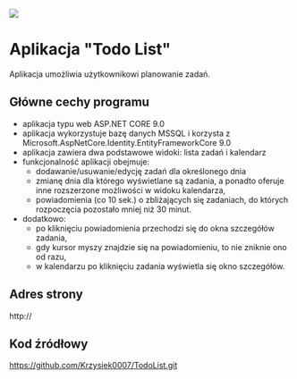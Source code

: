 ![](./media/solutions-microsoft-logo-small.png)

# Aplikacja "Todo List"
Aplikacja umożliwia użytkownikowi planowanie zadań.

## Główne cechy programu

- aplikacja typu web ASP.NET CORE 9.0
- aplikacja wykorzystuje bazę danych MSSQL i korzysta z Microsoft.AspNetCore.Identity.EntityFrameworkCore 9.0
- aplikacja zawiera dwa podstawowe widoki: lista zadań i kalendarz
- funkcjonalność aplikacji obejmuje:
    - dodawanie/usuwanie/edycję zadań dla określonego dnia
    - zmianę dnia dla którego wyświetlane są zadania, a ponadto oferuje inne rozszerzone możliwości w widoku kalendarza,
    - powiadomienia (co 10 sek.) o zbliżających się zadaniach, do których rozpoczęcia pozostało mniej niż 30 minut.
- dodatkowo:
    - po kliknięciu powiadomienia przechodzi się do okna szczegółów zadania,
    - gdy kursor myszy znajdzie się na powiadomieniu, to nie zniknie ono od razu,
    - w kalendarzu po kliknięciu zadania wyświetla się okno szczegółów.

## Adres strony
http://

## Kod źródłowy
https://github.com/Krzysiek0007/TodoList.git
